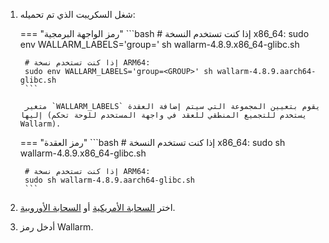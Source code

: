 1. شغل السكريبت الذي تم تحميله:

    === "رمز الواجهة البرمجية"
        ```bash
        # إذا كنت تستخدم النسخة x86_64:
        sudo env WALLARM_LABELS='group=<GROUP>' sh wallarm-4.8.9.x86_64-glibc.sh

        # إذا كنت تستخدم نسخة ARM64:
        sudo env WALLARM_LABELS='group=<GROUP>' sh wallarm-4.8.9.aarch64-glibc.sh
        ```
        
        متغير `WALLARM_LABELS` يقوم بتعيين المجموعة التي سيتم إضافة العقدة إليها (يستخدم للتجميع المنطقي للعقد في واجهة المستخدم للوحة تحكم Wallarm).

    === "رمز العقدة"
        ```bash
        # إذا كنت تستخدم النسخة x86_64:
        sudo sh wallarm-4.8.9.x86_64-glibc.sh

        # إذا كنت تستخدم نسخة ARM64:
        sudo sh wallarm-4.8.9.aarch64-glibc.sh
        ```

1. اختر [السحابة الأمريكية](https://us1.my.wallarm.com/) أو [السحابة الأوروبية](https://my.wallarm.com/).
1. أدخل رمز Wallarm.